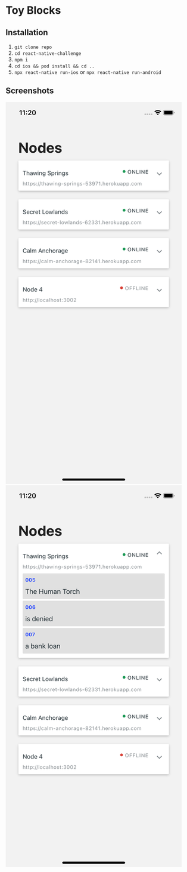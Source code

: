 # Toy Blocks

## Installation

1. `git clone repo`
2. `cd react-native-challenge`
3. `npm i`
4. `cd ios && pod install && cd ..`
5. `npx react-native run-ios` or `npx react-native run-android`

## Screenshots
![](screenshots/1.png?raw=true)
![](screenshots/2.png?raw=true)
